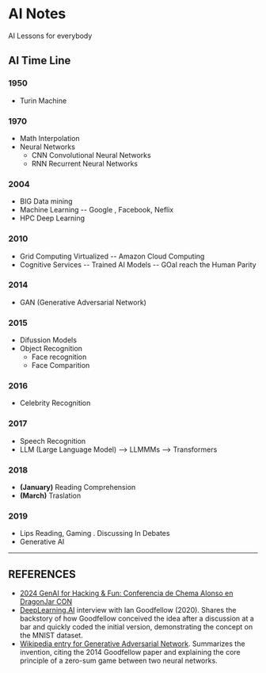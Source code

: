 # AI Notes
AI Lessons for everybody

## AI Time Line

### 1950
*   Turin Machine

### 1970
*   Math Interpolation
*   Neural Networks
    *   CNN Convolutional Neural Networks
    *   RNN Recurrent Neural Networks

### 2004
*   BIG Data mining
*   Machine Learning -- Google , Facebook, Neflix
*   HPC Deep Learning

### 2010
*   Grid Computing Virtualized  -- Amazon Cloud Computing
*   Cognitive Services -- Trained AI Models -- GOal reach the Human Parity 

### 2014
*   GAN (Generative Adversarial Network)

### 2015
*   Difussion Models
*   Object Recognition
    *   Face recognition
    *   Face Comparition

### 2016
*   Celebrity Recognition

### 2017
*   Speech Recognition
*   LLM (Large Language Model) --> LLMMMs --> Transformers

### 2018
*   **(January)** Reading Comprehension
*   **(March)** Traslation

### 2019
*   Lips Reading, Gaming . Discussing In Debates
*   Generative AI

---

## REFERENCES
*   [2024 GenAI for Hacking & Fun: Conferencia de Chema Alonso en DragonJar CON](https://www.youtube.com/watch?v=IBXOMGhyqng&t=2646s)
*   [DeepLearning.AI](https://www.deeplearning.ai/the-batch/ian-goodfellow-a-man-a-plan-a-gan/) interview with Ian Goodfellow (2020). Shares the backstory of how Goodfellow conceived the idea after a discussion at a bar and quickly coded the initial version, demonstrating the concept on the MNIST dataset.
*   [Wikipedia entry for Generative Adversarial Network](https://en.wikipedia.org/wiki/Generative_adversarial_network). Summarizes the invention, citing the 2014 Goodfellow paper and explaining the core principle of a zero-sum game between two neural networks.

